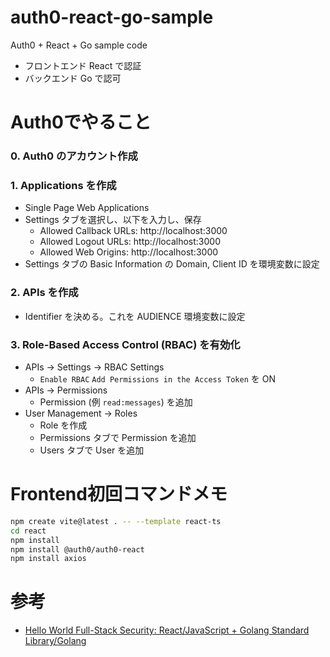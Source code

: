 # auth0-react-go-sample
Auth0 + React + Go sample code

- フロントエンド React で認証
- バックエンド Go で認可

# Auth0でやること
### 0. Auth0 のアカウント作成
### 1. Applications を作成
- Single Page Web Applications
- Settings タブを選択し、以下を入力し、保存
  - Allowed Callback URLs: http://localhost:3000
  - Allowed Logout URLs: http://localhost:3000
  - Allowed Web Origins: http://localhost:3000
- Settings タブの Basic Information の Domain, Client ID を環境変数に設定
### 2. APIs を作成
- Identifier を決める。これを AUDIENCE 環境変数に設定
### 3. Role-Based Access Control (RBAC) を有効化
- APIs -> Settings -> RBAC Settings
  - `Enable RBAC` `Add Permissions in the Access Token` を ON
- APIs -> Permissions
  - Permission (例 `read:messages`) を追加
- User Management -> Roles
  - Role を作成
  - Permissions タブで Permission を追加
  - Users タブで User を追加

# Frontend初回コマンドメモ
```bash
npm create vite@latest . -- --template react-ts
cd react
npm install
npm install @auth0/auth0-react
npm install axios
```

# 参考
- [Hello World Full-Stack Security:
React/JavaScript + Golang Standard Library/Golang](https://developer.auth0.com/resources/code-samples/full-stack/hello-world/basic-role-based-access-control/spa/react-javascript/standard-library-golang)
